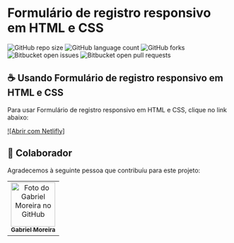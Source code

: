 # Formulário de registro responsivo em HTML e CSS

![GitHub repo size](https://img.shields.io/github/repo-size/gabomoreira/Responsive-Registration-Form-in-HTML-CSS?style=for-the-badge)
![GitHub language count](https://img.shields.io/github/languages/count/gabomoreira/Responsive-Registration-Form-in-HTML-CSS?style=for-the-badge)
![GitHub forks](https://img.shields.io/github/forks/gabomoreira/Responsive-Registration-Form-in-HTML-CSS?style=for-the-badge)
![Bitbucket open issues](https://img.shields.io/bitbucket/issues/gabomoreira/Responsive-Registration-Form-in-HTML-CSS?style=for-the-badge)
![Bitbucket open pull requests](https://img.shields.io/bitbucket/pr-raw/gabomoreira/Responsive-Registration-Form-in-HTML-CSS?style=for-the-badge)

## ☕ Usando Formulário de registro responsivo em HTML e CSS

Para usar Formulário de registro responsivo em HTML e CSS, clique no link abaixo:

[![Abrir com Netlifly]](https://competent-yalow-656e04.netlify.app/)

## 🤝 Colaborador

Agradecemos à seguinte pessoa que contribuíu para este projeto:

<table>
  <tr>
    <td align="center">
      <a href="https://github.com/gabomoreira">
        <img src="https://github.com/gabomoreira.png" width="100px;" alt="Foto do Gabriel Moreira no GitHub"/><br>
        <sub>
          <b>Gabriel Moreira</b>
        </sub>
      </a>
    </td>
  </tr>
</table>
